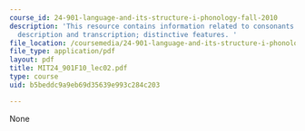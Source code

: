```yaml
---
course_id: 24-901-language-and-its-structure-i-phonology-fall-2010
description: 'This resource contains information related to consonants: articulatory
  description and transcription; distinctive features. '
file_location: /coursemedia/24-901-language-and-its-structure-i-phonology-fall-2010/b5beddc9a9eb69d35639e993c284c203_MIT24_901F10_lec02.pdf
file_type: application/pdf
layout: pdf
title: MIT24_901F10_lec02.pdf
type: course
uid: b5beddc9a9eb69d35639e993c284c203

---
```

None